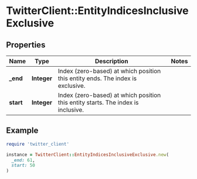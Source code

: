 # TwitterClient::EntityIndicesInclusiveExclusive

## Properties

| Name | Type | Description | Notes |
| ---- | ---- | ----------- | ----- |
| **_end** | **Integer** | Index (zero-based) at which position this entity ends.  The index is exclusive. |  |
| **start** | **Integer** | Index (zero-based) at which position this entity starts.  The index is inclusive. |  |

## Example

```ruby
require 'twitter_client'

instance = TwitterClient::EntityIndicesInclusiveExclusive.new(
  _end: 61,
  start: 50
)
```

